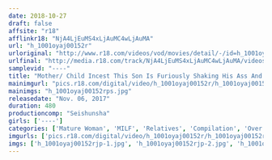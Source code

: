 ```yaml
---
date: 2018-10-27
draft: false
affsite: "r18"
afflinkr18: "NjA4LjEuMS4xLjAuMC4wLjAuMA"
url: "h_1001oyaj00152r"
urloriginal: "http://www.r18.com/videos/vod/movies/detail/-/id=h_1001oyaj00152r"
urlfinal: "http://media.r18.com/track/NjA4LjEuMS4xLjAuMC4wLjAuMA/videos/vod/movies/detail/-/id=h_1001oyaj00152r"
samplevid: "----"
title: "Mother/ Child Incest This Son Is Furiously Shaking His Ass And His Mother Is Thrilling To Orgasmic Ecstasy, As The Two Of Them Are Going Insane In Abnormal, Warped Sex"
mainimgurl: "pics.r18.com/digital/video/h_1001oyaj00152r/h_1001oyaj00152rps.jpg"
mainimgs: "h_1001oyaj00152rps.jpg"
releasedate: "Nov. 06, 2017"
duration: 480
productioncomp: "Seishunsha"
girls: ['----']
categories: ['Mature Woman', 'MILF', 'Relatives', 'Compilation', 'Over 4 Hours', 'Sale (limited time)']
imgurls: ['pics.r18.com/digital/video/h_1001oyaj00152r/h_1001oyaj00152rjp-1.jpg', 'pics.r18.com/digital/video/h_1001oyaj00152r/h_1001oyaj00152rjp-2.jpg', 'pics.r18.com/digital/video/h_1001oyaj00152r/h_1001oyaj00152rjp-3.jpg', 'pics.r18.com/digital/video/h_1001oyaj00152r/h_1001oyaj00152rjp-4.jpg', 'pics.r18.com/digital/video/h_1001oyaj00152r/h_1001oyaj00152rjp-5.jpg', 'pics.r18.com/digital/video/h_1001oyaj00152r/h_1001oyaj00152rjp-6.jpg', 'pics.r18.com/digital/video/h_1001oyaj00152r/h_1001oyaj00152rjp-7.jpg', 'pics.r18.com/digital/video/h_1001oyaj00152r/h_1001oyaj00152rjp-8.jpg', 'pics.r18.com/digital/video/h_1001oyaj00152r/h_1001oyaj00152rjp-9.jpg', 'pics.r18.com/digital/video/h_1001oyaj00152r/h_1001oyaj00152rjp-10.jpg', 'pics.r18.com/digital/video/h_1001oyaj00152r/h_1001oyaj00152rjp-11.jpg', 'pics.r18.com/digital/video/h_1001oyaj00152r/h_1001oyaj00152rjp-12.jpg', 'pics.r18.com/digital/video/h_1001oyaj00152r/h_1001oyaj00152rjp-13.jpg', 'pics.r18.com/digital/video/h_1001oyaj00152r/h_1001oyaj00152rjp-14.jpg', 'pics.r18.com/digital/video/h_1001oyaj00152r/h_1001oyaj00152rjp-15.jpg', 'pics.r18.com/digital/video/h_1001oyaj00152r/h_1001oyaj00152rjp-16.jpg', 'pics.r18.com/digital/video/h_1001oyaj00152r/h_1001oyaj00152rjp-17.jpg', 'pics.r18.com/digital/video/h_1001oyaj00152r/h_1001oyaj00152rjp-18.jpg', 'pics.r18.com/digital/video/h_1001oyaj00152r/h_1001oyaj00152rjp-19.jpg', 'pics.r18.com/digital/video/h_1001oyaj00152r/h_1001oyaj00152rjp-20.jpg']
imgs: ['h_1001oyaj00152rjp-1.jpg', 'h_1001oyaj00152rjp-2.jpg', 'h_1001oyaj00152rjp-3.jpg', 'h_1001oyaj00152rjp-4.jpg', 'h_1001oyaj00152rjp-5.jpg', 'h_1001oyaj00152rjp-6.jpg', 'h_1001oyaj00152rjp-7.jpg', 'h_1001oyaj00152rjp-8.jpg', 'h_1001oyaj00152rjp-9.jpg', 'h_1001oyaj00152rjp-10.jpg', 'h_1001oyaj00152rjp-11.jpg', 'h_1001oyaj00152rjp-12.jpg', 'h_1001oyaj00152rjp-13.jpg', 'h_1001oyaj00152rjp-14.jpg', 'h_1001oyaj00152rjp-15.jpg', 'h_1001oyaj00152rjp-16.jpg', 'h_1001oyaj00152rjp-17.jpg', 'h_1001oyaj00152rjp-18.jpg', 'h_1001oyaj00152rjp-19.jpg', 'h_1001oyaj00152rjp-20.jpg']
---
```

